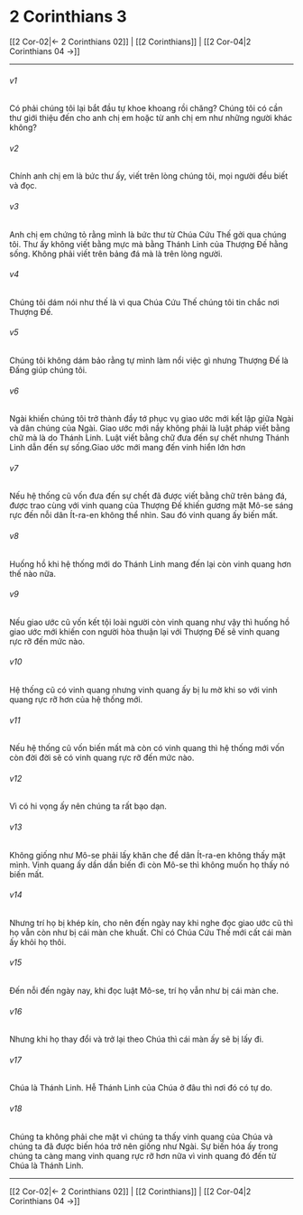 # 2 Corinthians 3

[[2 Cor-02|← 2 Corinthians 02]] | [[2 Corinthians]] | [[2 Cor-04|2 Corinthians 04 →]]
***



###### v1 
Có phải chúng tôi lại bắt đầu tự khoe khoang rồi chăng? Chúng tôi có cần thư giới thiệu đến cho anh chị em hoặc từ anh chị em như những người khác không? 

###### v2 
Chính anh chị em là bức thư ấy, viết trên lòng chúng tôi, mọi người đều biết và đọc. 

###### v3 
Anh chị em chứng tỏ rằng mình là bức thư từ Chúa Cứu Thế gởi qua chúng tôi. Thư ấy không viết bằng mực mà bằng Thánh Linh của Thượng Đế hằng sống. Không phải viết trên bảng đá mà là trên lòng người. 

###### v4 
Chúng tôi dám nói như thế là vì qua Chúa Cứu Thế chúng tôi tin chắc nơi Thượng Đế. 

###### v5 
Chúng tôi không dám bảo rằng tự mình làm nổi việc gì nhưng Thượng Đế là Đấng giúp chúng tôi. 

###### v6 
Ngài khiến chúng tôi trở thành đầy tớ phục vụ giao ước mới kết lập giữa Ngài và dân chúng của Ngài. Giao ước mới nầy không phải là luật pháp viết bằng chữ mà là do Thánh Linh. Luật viết bằng chữ đưa đến sự chết nhưng Thánh Linh dẫn đến sự sống.Giao ước mới mang đến vinh hiển lớn hơn 

###### v7 
Nếu hệ thống cũ vốn đưa đến sự chết đã được viết bằng chữ trên bảng đá, được trao cùng với vinh quang của Thượng Đế khiến gương mặt Mô-se sáng rực đến nỗi dân Ít-ra-en không thể nhìn. Sau đó vinh quang ấy biến mất. 

###### v8 
Huống hồ khi hệ thống mới do Thánh Linh mang đến lại còn vinh quang hơn thế nào nữa. 

###### v9 
Nếu giao ước cũ vốn kết tội loài người còn vinh quang như vậy thì huống hồ giao ước mới khiến con người hòa thuận lại với Thượng Đế sẽ vinh quang rực rỡ đến mức nào. 

###### v10 
Hệ thống cũ có vinh quang nhưng vinh quang ấy bị lu mờ khi so với vinh quang rực rỡ hơn của hệ thống mới. 

###### v11 
Nếu hệ thống cũ vốn biến mất mà còn có vinh quang thì hệ thống mới vốn còn đời đời sẽ có vinh quang rực rỡ đến mức nào. 

###### v12 
Vì có hi vọng ấy nên chúng ta rất bạo dạn. 

###### v13 
Không giống như Mô-se phải lấy khăn che để dân Ít-ra-en không thấy mặt mình. Vinh quang ấy dần dần biến đi còn Mô-se thì không muốn họ thấy nó biến mất. 

###### v14 
Nhưng trí họ bị khép kín, cho nên đến ngày nay khi nghe đọc giao ước cũ thì họ vẫn còn như bị cái màn che khuất. Chỉ có Chúa Cứu Thế mới cất cái màn ấy khỏi họ thôi. 

###### v15 
Đến nỗi đến ngày nay, khi đọc luật Mô-se, trí họ vẫn như bị cái màn che. 

###### v16 
Nhưng khi họ thay đổi và trở lại theo Chúa thì cái màn ấy sẽ bị lấy đi. 

###### v17 
Chúa là Thánh Linh. Hễ Thánh Linh của Chúa ở đâu thì nơi đó có tự do. 

###### v18 
Chúng ta không phải che mặt vì chúng ta thấy vinh quang của Chúa và chúng ta đã được biến hóa trở nên giống như Ngài. Sự biến hóa ấy trong chúng ta càng mang vinh quang rực rỡ hơn nữa vì vinh quang đó đến từ Chúa là Thánh Linh.

***
[[2 Cor-02|← 2 Corinthians 02]] | [[2 Corinthians]] | [[2 Cor-04|2 Corinthians 04 →]]
